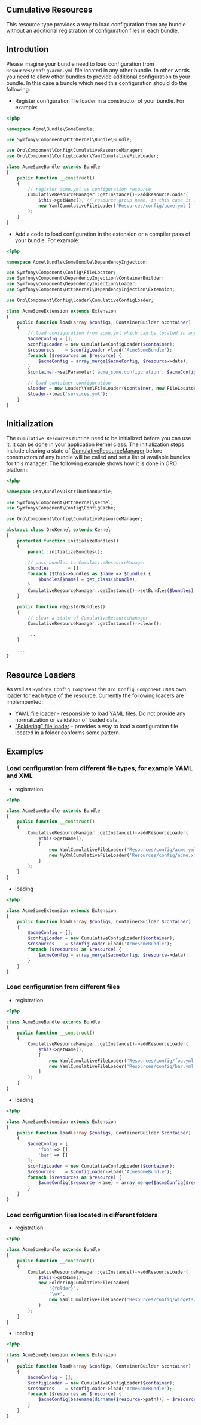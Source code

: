 Cumulative Resources
--------------------

This resource type provides a way to load configuration from any bundle without an additional registration of configuration files in each bundle.

Introdution
-----------
Please imagine your bundle need to load configuration from `Resources\config\acme.yml` file located in any other bundle. In other words you need to allow other bundles to provide additional configuration to your bundle. In this case a bundle which need this configuration should do the following:

 - Register configuration file loader in a constructor of your bundle. For example:

``` php
<?php

namespace Acme\Bundle\SomeBundle;

use Symfony\Component\HttpKernel\Bundle\Bundle;

use Oro\Component\Config\CumulativeResourceManager;
use Oro\Component\Config\Loader\YamlCumulativeFileLoader;

class AcmeSomeBundle extends Bundle
{
    public function __construct()
    {
        // register acme.yml as configuration resource
        CumulativeResourceManager::getInstance()->addResourceLoader(
            $this->getName(), // resource group name, in this case it is 'AcmeSomeBundle'
            new YamlCumulativeFileLoader('Resources/config/acme.yml')
        );
    }
}
```
 - Add a code to load configuration in the extension or a compiler pass of your bundle. For example:

``` php
<?php

namespace Acme\Bundle\SomeBundle\DependencyInjection;

use Symfony\Component\Config\FileLocator;
use Symfony\Component\DependencyInjection\ContainerBuilder;
use Symfony\Component\DependencyInjection\Loader;
use Symfony\Component\HttpKernel\DependencyInjection\Extension;

use Oro\Component\Config\Loader\CumulativeConfigLoader;

class AcmeSomeExtension extends Extension
{
    public function load(array $configs, ContainerBuilder $container)
    {
        // load configuration from acme.yml which can be located in any bundle
        $acmeConfig = [];
        $configLoader = new CumulativeConfigLoader($container);
        $resources    = $configLoader->load('AcmeSomeBundle');
        foreach ($resources as $resource) {
            $acmeConfig = array_merge($acmeConfig, $resource->data);
        }
        $container->setParameter('acme_some.configuration', $acmeConfig);

        // load container configuration
        $loader = new Loader\YamlFileLoader($container, new FileLocator(__DIR__ . '/../Resources/config'));
        $loader->load('services.yml');
    }
}
```

Initialization
--------------
The `Cumulative Resources` runtine  need to be initialized before you can use it. It can be done in your application Kernel class. The initialization steps include clearing a state of [CumulativeResourceManager](../../CumulativeResourceManager.php) before constructors of any bundle will be called and set a list of available bundles for this manager. The following example shows how it is done in ORO platform:

``` php
<?php

namespace Oro\Bundle\DistributionBundle;

use Symfony\Component\HttpKernel\Kernel;
use Symfony\Component\Config\ConfigCache;

use Oro\Component\Config\CumulativeResourceManager;

abstract class OroKernel extends Kernel
{
    protected function initializeBundles()
    {
        parent::initializeBundles();

        // pass bundles to CumulativeResourceManager
        $bundles       = [];
        foreach ($this->bundles as $name => $bundle) {
            $bundles[$name] = get_class($bundle);
        }
        CumulativeResourceManager::getInstance()->setBundles($bundles);
    }

    public function registerBundles()
    {
        // clear a state of CumulativeResourceManager
        CumulativeResourceManager::getInstance()->clear();

        ...
    }

    ...
}
```
Resource Loaders
----------------

As well as `Symfony Config Component` the `Oro Config Component` uses own loader for each type of the resource. Currently the following loaders are implempented:

 - [YAML file loader](../../Loader/YamlCumulativeFileLoader.php) - responsible to load YAML files. Do not provide any normalization or validation of loaded data.
 - ["Foldering" file loader](../../Loader/FolderingCumulativeFileLoader.php) - provides a way to load a configuration file located in a folder conforms some pattern.

Examples
--------

### Load configuration from different file types, for example YAML and XML

 - registration

``` php
<?php

class AcmeSomeBundle extends Bundle
{
    public function __construct()
    {
        CumulativeResourceManager::getInstance()->addResourceLoader(
            $this->getName(),
            [
                new YamlCumulativeFileLoader('Resources/config/acme.yml')
                new MyXmlCumulativeFileLoader('Resources/config/acme.xml')
            ]
        );
    }
}
```
 - loading

``` php
<?php

class AcmeSomeExtension extends Extension
{
    public function load(array $configs, ContainerBuilder $container)
    {
        $acmeConfig = [];
        $configLoader = new CumulativeConfigLoader($container);
        $resources    = $configLoader->load('AcmeSomeBundle');
        foreach ($resources as $resource) {
            $acmeConfig = array_merge($acmeConfig, $resource->data);
        }
    }
}
```

### Load configuration from different files

 - registration

``` php
<?php

class AcmeSomeBundle extends Bundle
{
    public function __construct()
    {
        CumulativeResourceManager::getInstance()->addResourceLoader(
            $this->getName(),
            [
                new YamlCumulativeFileLoader('Resources/config/foo.yml')
                new YamlCumulativeFileLoader('Resources/config/bar.yml')
            ]
        );
    }
}
```
 - loading

``` php
<?php

class AcmeSomeExtension extends Extension
{
    public function load(array $configs, ContainerBuilder $container)
    {
        $acmeConfig = [
            'foo' => [],
            'bar' => []
        ];
        $configLoader = new CumulativeConfigLoader($container);
        $resources    = $configLoader->load('AcmeSomeBundle');
        foreach ($resources as $resource) {
            $acmeConfig[$resource->name] = array_merge($acmeConfig[$resource->name], $resource->data);
        }
    }
}
```

### Load configuration files located in different folders

 - registration

``` php
<?php

class AcmeSomeBundle extends Bundle
{
    public function __construct()
    {
        CumulativeResourceManager::getInstance()->addResourceLoader(
            $this->getName(),
            new FolderingCumulativeFileLoader(
                '{folder}',
                '\w+',
                new YamlCumulativeFileLoader('Resources/config/widgets/{folder}/widget.yml')
            )
        );
    }
}
```
 - loading

``` php
<?php

class AcmeSomeExtension extends Extension
{
    public function load(array $configs, ContainerBuilder $container)
    {
        $acmeConfig = [];
        $configLoader = new CumulativeConfigLoader($container);
        $resources    = $configLoader->load('AcmeSomeBundle');
        foreach ($resources as $resource) {
            $acmeConfig[basename(dirname($resource->path))] = $resource->data;
        }
    }
}
```
